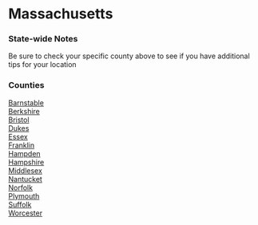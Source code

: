 # Massachusetts

### State-wide Notes
Be sure to check your specific county above to see if you have additional tips for your location

### Counties
[Barnstable](Barnstable.md)\
[Berkshire](Berkshire.md)\
[Bristol](Bristol.md)\
[Dukes](Dukes.md)\
[Essex](Essex.md)\
[Franklin](Franklin.md)\
[Hampden](Hampden.md)\
[Hampshire](Hampshire.md)\
[Middlesex](Middlesex.md)\
[Nantucket](Nantucket.md)\
[Norfolk](Norfolk.md)\
[Plymouth](Plymouth.md)\
[Suffolk](Suffolk.md)\
[Worcester](Worcester.md)